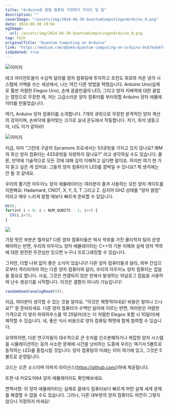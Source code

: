 ```yaml
---
title: "Arduino로 퀀텀 컴퓨팅 구현하기 가이드 및 팁"
description: ""
coverImage: "/assets/img/2024-06-30-QuantumComputingonArduino_0.png"
date: 2024-06-30 19:04
ogImage: 
  url: /assets/img/2024-06-30-QuantumComputingonArduino_0.png
tag: Tech
originalTitle: "Quantum Computing on Arduino"
link: "https://medium.com/@dakk/quantum-computing-on-arduino-0c67eab4fdfc"
isUpdated: true
---
```






![이미지](https://miro.medium.com/v2/resize:fit:1000/0*fA_-0zuJ81UEVDTs.gif)

테크 자이언트들이 수십억 달러를 양자 컴퓨팅에 투자하고 초전도 회로와 저온 냉각 시스템에 거액을 쓰는 세상에서, 나는 약간 다른 방법을 택했습니다. Arduino Uno(실제로 훨씬 저렴한 Elegoo Uno), 손에 꼽을만큼의 LED, 그리고 양자 지배력에 대한 끝없는 열망으로 무장한 채, 저는 고급스러운 양자 컴퓨터를 부러워할 Arduino 양자 에뮬레이터를 만들었습니다.

여기, Arduino 양자 컴퓨터를 소개합니다. 7개의 큐빗으로 무장한 본격적인 양자 계산의 강자이며, 손바닥에 들어맞는 크기로 실내 온도에서 작동합니다. 저기, 희석 냉동고야, 너도 이거 같아라!

![이미지](/assets/img/2024-06-30-QuantumComputingonArduino_0.png)

<div class="content-ad"></div>

지금, 아마 “그런데 구글의 Sycamore 프로세서는 53큐빗을 가지고 있지 않나요? IBM의 최신 양자 컴퓨터는 433큐빗을 자랑하지 않나요?” 라고 생각하실 수도 있습니다. 물론, 만약에 기술적으로 모든 것에 대해 깊이 이해하고 싶다면 말이죠. 하지만 여기 한 가지 묻고 싶은 게 있어요: 그들의 양자 컴퓨터가 LED를 깜박일 수 있나요? 제 생각에는 안 될 것 같네요.

우리의 활기찬 아두이노 양자 에뮬레이터는 여러분이 즐겨 사용하는 모든 양자 게이트를 지원해요: Hadamard, CNOT, X, Y, S, T 그리고 Z. 심지어 GHZ 상태를 “양자 얽힘” 이라고 매우 느리게 말할 때보다 빠르게 준비할 수 있답니다.

```js
H(0);  
for(int i = 0; i < NUM_QUBITS - 1; i++) {
  CX(i,i+1);
}
```

<img src="https://miro.medium.com/v2/resize:fit:1000/0*U2A8oH-Ril25vd52.gif" />

<div class="content-ad"></div>

가장 멋진 부분은 뭘까요? 다른 양자 컴퓨터들은 박사 학위를 가진 물리학자 팀이 운영해야하는 반면, 우리의 아두이노 양자 에뮬레이터는 C++의 기본 이해와 실제 양자 역학에 대한 완전한 무관심만 있으면 누구나 프로그래밍할 수 있습니다.

그치만, 더할 나위 없이 좋은 소식이 있습니다! 다른 양자 컴퓨터들과 달리, 외부 간섭으로부터 격리되어야 하는 다른 양자 컴퓨터와 달리, 우리의 아두이노 양자 컴퓨터는 잡음을 필요로 합니다. 사실, 그것은 연결되지 않은 핀에서 발생하는 아날로그 잡음을 사용하여 난수 생성기를 시작합니다. 이것은 결함이 아니라 기능입니다!

```js
randomSeed(analogRead(0));
```

지금, 여러분이 생각할 수 있는 것을 알아요. "이것은 혁명적이네요! 비용은 얼마나 드나요?" 잘 준비되세요. 다른 양자 컴퓨터가 수백만 달러에 이르는 반면, 여러분은 저렴한 가격으로 이 양자 파워하우스를 약 25달러(또는 더 저렴한 Elegoo 포함 시 10달러)에 제작할 수 있습니다. 네, 좋은 식사 비용으로 양자 컴퓨팅 혁명에 함께 참여할 수 있습니다.

<div class="content-ad"></div>

요약하자면, 다른 연구자들이 대수적으로 큰 숫자를 인수분해하거나 복잡한 양자 시스템을 시뮬레이션하는 등의 사소한 문제에 시간을 낭비하는 도중에 우리는 여기서 5볼트로 동작하는 LED를 중첩시킬 것입니다. 양자 컴퓨팅의 미래는 이미 여기에 있고, 그것은 5볼트로 운영됩니다.

코드는 오픈 소스이며 아파치 라이선스(https://github.com/)하에 제공됩니다.

또한 내 커모도어64 양자 에뮬레이터도 확인해보세요.

면책사항: 이 양자 에뮬레이터는 실제로 클래식 컴퓨터보다 빠르게 어떤 실제 세계 문제를 해결할 수 없을 수도 있습니다. 그러나, 다른 대부분의 양자 컴퓨터도 여전히 그렇지 않으니 걱정하지 마세요!